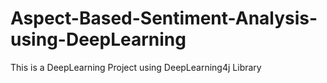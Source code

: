# Aspect-Based-Sentiment-Analysis-using-DeepLearning
This is a DeepLearning Project using DeepLearning4j Library
